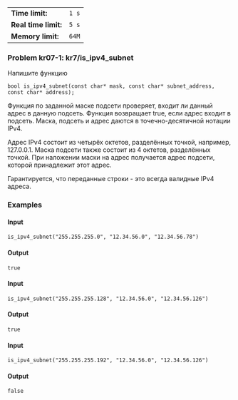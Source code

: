 |                      |       |
|----------------------|-------|
| **Time limit:**      | `1 s` |
| **Real time limit:** | `5 s` |
| **Memory limit:**    | `64M` |


### Problem kr07-1: kr7/is_ipv4_subnet

Напишите функцию

    
    
    bool is_ipv4_subnet(const char* mask, const char* subnet_address, const char* address);

Функция по заданной маске подсети проверяет, входит ли данный адрес в данную подсеть. Функция
возвращает true, если адрес входит в подсеть. Маска, подсеть и адрес даются в точечно-десятичной
нотации IPv4.

Адрес IPv4 состоит из четырёх октетов, разделённых точкой, например, 127.0.0.1. Маска подсети также
состоит из 4 октетов, разделённых точкой. При наложении маски на адрес получается адрес подсети,
которой принадлежит этот адрес.

Гарантируется, что переданные строки - это всегда валидные IPv4 адреса.

### Examples

#### Input

    
    
    is_ipv4_subnet("255.255.255.0", "12.34.56.0", "12.34.56.78")

#### Output

    
    
    true

#### Input

    
    
    is_ipv4_subnet("255.255.255.128", "12.34.56.0", "12.34.56.126")

#### Output

    
    
    true

#### Input

    
    
    is_ipv4_subnet("255.255.255.192", "12.34.56.0", "12.34.56.126")

#### Output

    
    
    false

